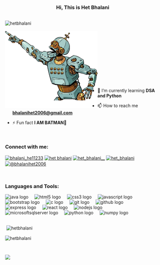 <h3 align="center">Hi, This is Het Bhalani</h3>
<br>
  
 <img align="left" src="https://komarev.com/ghpvc/?username=hetbhalani&label=Profile%20views&color=blueviolet&style=flat" alt="hetbhalani" /> 
 <br>
 <br>

<img  width="300px" height="250px" align="left" src="./imgs/artificial-intelligence-robot-point-vector-43479788-removebg-preview.png">
<link rel="stylesheet" align="left" href="https://cdnjs.cloudflare.com/ajax/libs/font-awesome/6.6.0/css/all.min.css" integrity="sha512-Kc323vGBEqzTmouAECnVceyQqyqdsSiqLQISBL29aUW4U/M7pSPA/gEUZQqv1cwx4OnYxTxve5UMg5GT6L4JJg==" crossorigin="anonymous" referrerpolicy="no-referrer" />
<br><br><br><br><br><br><br><br><br><br>


- 🌱 I’m currently learning **DSA and Python**

- 📫 How to reach me **bhalanihet2006@gmail.com**

- ⚡ Fun fact **I AM BATMAN🦇**
<br>
<h3 align="left">Connect with me:</h3>
<p align="left">
  <a href="https://twitter.com/bhalani_he11233" target="blank"><img align="center" src="https://raw.githubusercontent.com/rahuldkjain/github-profile-readme-generator/master/src/images/icons/Social/twitter.svg" alt="bhalani_he11233" height="30" width="40" /></a>
<a href="https://linkedin.com/in/het bhalani" target="blank"><img align="center" src="https://raw.githubusercontent.com/rahuldkjain/github-profile-readme-generator/master/src/images/icons/Social/linked-in-alt.svg" alt="het bhalani" height="30" width="40" /></a>
<a href="https://instagram.com/het_bhalani__" target="blank"><img align="center" src="https://raw.githubusercontent.com/rahuldkjain/github-profile-readme-generator/master/src/images/icons/Social/instagram.svg" alt="het_bhalani__" height="30" width="40" /></a>
<a href="https://www.leetcode.com/het_bhalani" target="blank"><img align="center" src="https://raw.githubusercontent.com/rahuldkjain/github-profile-readme-generator/master/src/images/icons/Social/leet-code.svg" alt="het_bhalani" height="30" width="40" /></a>
<a href="https://www.hackerearth.com/@bhalanihet2006" target="blank"><img align="center" src="https://raw.githubusercontent.com/rahuldkjain/github-profile-readme-generator/master/src/images/icons/Social/hackerearth.svg" alt="@bhalanihet2006" height="30" width="40" /></a>
</p>

<br>
<h3 align="left">Languages and Tools:</h3>


<div align="left">
  <img src="https://cdn.jsdelivr.net/gh/devicons/devicon/icons/java/java-original.svg" height="40" alt="java logo"  />
  <img width="12" />
  <img src="https://cdn.jsdelivr.net/gh/devicons/devicon/icons/html5/html5-original.svg" height="40" alt="html5 logo"  />
  <img width="12" />
  <img src="https://cdn.jsdelivr.net/gh/devicons/devicon/icons/css3/css3-original.svg" height="40" alt="css3 logo"  />
  <img width="12" />
  <img src="https://cdn.jsdelivr.net/gh/devicons/devicon/icons/javascript/javascript-original.svg" height="40" alt="javascript logo"  />
  <img width="12" />
  <img src="https://cdn.jsdelivr.net/gh/devicons/devicon/icons/bootstrap/bootstrap-original.svg" height="40" alt="bootstrap logo"  />
    <img width="12" />
    <img src="https://cdn.jsdelivr.net/gh/devicons/devicon/icons/c/c-original.svg" height="40" alt="c logo"  />
  <img width="12" />
  <img src="https://cdn.jsdelivr.net/gh/devicons/devicon/icons/git/git-original.svg" height="40" alt="git logo"  />
  <img width="12" />
  <img src="https://cdn.jsdelivr.net/gh/devicons/devicon/icons/github/github-original.svg" height="40" alt="github logo"  />
    <img width="12" />
  <img src="https://cdn.jsdelivr.net/gh/devicons/devicon/icons/express/express-original.svg" height="40" alt="express logo"  />
  <img width="12" />
  <img src="https://cdn.jsdelivr.net/gh/devicons/devicon/icons/react/react-original.svg" height="40" alt="react logo"  />
  <img width="12" />
  <img src="https://cdn.jsdelivr.net/gh/devicons/devicon/icons/nodejs/nodejs-original.svg" height="40" alt="nodejs logo"  />
  <img width="12" />
  <img src="https://cdn.jsdelivr.net/gh/devicons/devicon/icons/microsoftsqlserver/microsoftsqlserver-plain.svg" height="40" alt="microsoftsqlserver logo"  />
  <img width="12" />
  <img src="https://cdn.jsdelivr.net/gh/devicons/devicon/icons/python/python-original.svg" height="40" alt="python logo"  />
  <img width="12" />
  <img src="https://cdn.jsdelivr.net/gh/devicons/devicon/icons/numpy/numpy-original.svg" height="40" alt="numpy logo"  />




</div>
<br>

<p>&nbsp;<img align="center" src="https://github-readme-stats.vercel.app/api?username=hetbhalani&show_icons=true&locale=en&theme=cobalt&bg_color=0d1117" alt="hetbhalani" /></p>

<p><img align="center" src="https://github-readme-streak-stats.herokuapp.com/?user=hetbhalani&theme=cobalt" alt="hetbhalani" /></p>
<br>


![](https://github.com/halfrost/halfrost/blob/master/icons/header_1.png)
